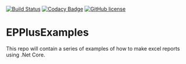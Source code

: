 [![Build Status](https://travis-ci.org/jameshell/EPPlusExamples.svg?branch=master)](https://travis-ci.org/jameshell/EPPlusExamples)
[![Codacy Badge](https://api.codacy.com/project/badge/Grade/a6041fa061434d529682f0e735be973c)](https://www.codacy.com/app/jameshell/EPPlusExamples?utm_source=github.com&amp;utm_medium=referral&amp;utm_content=jameshell/EPPlusExamples&amp;utm_campaign=Badge_Grade)
[![GitHub license](https://img.shields.io/github/license/mashape/apistatus.svg)](https://github.com/jameshell/EPPlusExamples) 
# EPPlusExamples
This repo will contain a series of examples of how to make excel reports using .Net Core.
